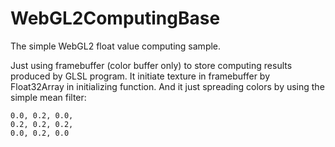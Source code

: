 # WebGL2ComputingBase
The simple WebGL2 float value computing sample.

Just using framebuffer (color buffer only) to store computing results produced by GLSL program.
It initiate texture in framebuffer by Float32Array in initializing function.
And it just spreading colors by using the simple mean filter:
```
0.0, 0.2, 0.0,
0.2, 0.2, 0.2,
0.0, 0.2, 0.0
```
